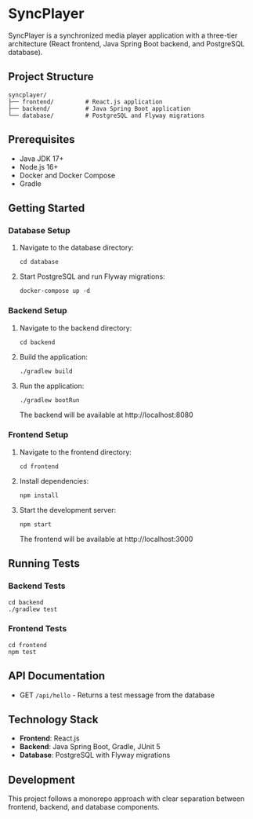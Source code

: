 # SyncPlayer

SyncPlayer is a synchronized media player application with a three-tier architecture (React frontend, Java Spring Boot backend, and PostgreSQL database).

## Project Structure

```
syncplayer/
├── frontend/         # React.js application
├── backend/          # Java Spring Boot application
└── database/         # PostgreSQL and Flyway migrations
```

## Prerequisites

- Java JDK 17+
- Node.js 16+
- Docker and Docker Compose
- Gradle

## Getting Started

### Database Setup

1. Navigate to the database directory:
   ```
   cd database
   ```

2. Start PostgreSQL and run Flyway migrations:
   ```
   docker-compose up -d
   ```

### Backend Setup

1. Navigate to the backend directory:
   ```
   cd backend
   ```

2. Build the application:
   ```
   ./gradlew build
   ```

3. Run the application:
   ```
   ./gradlew bootRun
   ```

   The backend will be available at http://localhost:8080

### Frontend Setup

1. Navigate to the frontend directory:
   ```
   cd frontend
   ```

2. Install dependencies:
   ```
   npm install
   ```

3. Start the development server:
   ```
   npm start
   ```

   The frontend will be available at http://localhost:3000

## Running Tests

### Backend Tests

```
cd backend
./gradlew test
```

### Frontend Tests

```
cd frontend
npm test
```

## API Documentation

- GET `/api/hello` - Returns a test message from the database

## Technology Stack

- **Frontend**: React.js
- **Backend**: Java Spring Boot, Gradle, JUnit 5
- **Database**: PostgreSQL with Flyway migrations

## Development

This project follows a monorepo approach with clear separation between frontend, backend, and database components.